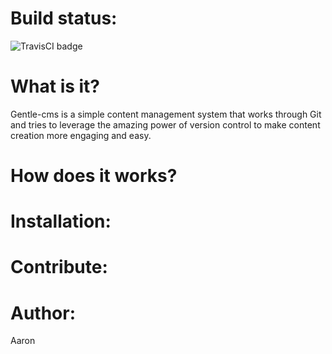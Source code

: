 # Build status:
![TravisCI badge](https://travis-ci.org/aaronwinter/gentle-cms.svg?branch=master)

# What is it?
Gentle-cms is a simple content management system that works through Git
and tries to leverage the amazing power of version control to make
content creation more engaging and easy.

# How does it works?

# Installation:

# Contribute:

# Author:
Aaron
